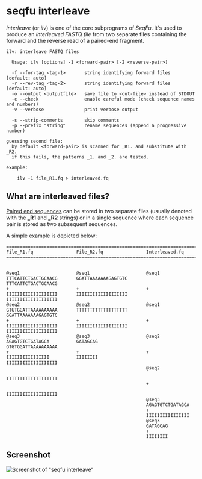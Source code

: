 
# seqfu interleave

*interleave* (or *ilv*) is one of the core subprograms of *SeqFu*.
It's used to produce an _interleaved FASTQ file_ from two separate 
files containing the forward and the reverse read of a paired-end 
fragment.

```text
ilv: interleave FASTQ files

  Usage: ilv [options] -1 <forward-pair> [-2 <reverse-pair>]

  -f --for-tag <tag-1>       string identifying forward files [default: auto]
  -r --rev-tag <tag-2>       string identifying forward files [default: auto]
  -o --output <outputfile>   save file to <out-file> instead of STDOUT
  -c --check                 enable careful mode (check sequence names and numbers)
  -v --verbose               print verbose output

  -s --strip-comments        skip comments
  -p --prefix "string"       rename sequences (append a progressive number)

guessing second file:
  by default <forward-pair> is scanned for _R1. and substitute with _R2.
  if this fails, the patterns _1. and _2. are tested.

example:

    ilv -1 file_R1.fq > interleaved.fq
```

## What are interleaved files?

[Paired end sequences](https://www.illumina.com/science/technology/next-generation-sequencing/plan-experiments/paired-end-vs-single-read.html) can be stored in two separate files 
(usually denoted with the **_R1** and **_R2** strings) or in a single sequence where each sequence pair is 
stored as two subsequent sequences.

A simple example is depicted below:

```text
=======================================================================
File_R1.fq                File_R2.fq                Interleaved.fq
=======================================================================


@seq1                     @seq1                     @seq1
TTTCATTCTGACTGCAACG       GGATTAAAAAAAGAGTGTC       TTTCATTCTGACTGCAACG
+                         +                         +
IIIIIIIIIIIIIIIIIII       IIIIIIIIIIIIIIIIIII       IIIIIIIIIIIIIIIIIII
@seq2                     @seq2                     @seq1
GTGTGGATTAAAAAAAAAA       TTTTTTTTTTTTTTTTTTT       GGATTAAAAAAAGAGTGTC
+                         +                         +
IIIIIIIIIIIIIIIIIII       IIIIIIIIIIIIIIIIIII       IIIIIIIIIIIIIIIIIII
@seq3                     @seq3                     @seq2 
AGAGTGTCTGATAGCA          GATAGCAG                  GTGTGGATTAAAAAAAAAA
+                         +                         +
IIIIIIIIIIIIIIII          IIIIIIII                  IIIIIIIIIIIIIIIIIII
                                                    @seq2
                                                    TTTTTTTTTTTTTTTTTTT
                                                    +
                                                    IIIIIIIIIIIIIIIIIII
                                                    @seq3
                                                    AGAGTGTCTGATAGCA
                                                    +
                                                    IIIIIIIIIIIIIIII
                                                    @seq3
                                                    GATAGCAG
                                                    +
                                                    IIIIIIII
```


## Screenshot

![Screenshot of "seqfu interleave"]({{site.baseurl}}/img/screenshot-interleave.svg "SeqFu interleave")